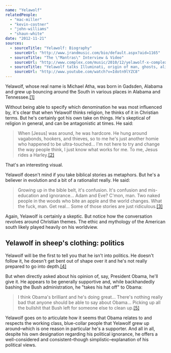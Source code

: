 ```yaml
---
name: "Yelawolf"
relatedPeople:
  - "mac-miller"
  - "kevin-costner"
  - "john-williams"
  - "shaun-white"
date: "2012-11-21"
sources:
  - sourceTitle: "Yelawolf: Biography"
    sourceUrl: "http://www.jrandmusic.com/bio/default.aspx?aid=1165"
  - sourceTitle: "The \"Mantras\" Interview & Video"
    sourceUrl: "http://www.complex.com/music/2010/12/yelawolf-x-complex-the-mantras-interview-video"
  - sourceTitle: "Yelawolf talks Illuminati, origin of man, ghosts, aliens, 911, Obama w/ TRUTHISSCARY.com"
    sourceUrl: "http://www.youtube.com/watch?v=Idotn9lYZC8"
---
```


Yelawolf, whose real name is Michael Atha, was born in Gadsden, Alabama and grew up bouncing around the South in various places in Alabama and Tennessee.<a class="source-citation" href="#http://www.jrandmusic.com/bio/default.aspx?aid=1165" title="Yelawolf: Biography">[1]</a>

Without being able to specify which denomination he was most influenced by, it's clear that when Yelawolf thinks religion, he thinks of it in Christian terms. But he's certainly got his own take on things. He's skeptical of religion in general, and can be antagonistic at times. He said:

>When [Jesus] was around, he was hardcore. He hung around vagabonds, hookers, and thieves, so to me he's just another homie who happened to be ultra-touched… I'm not here to try and change the way people think, I just know what works for me. To me, Jesus rides a Harley.<a class="source-citation" href="#http://www.complex.com/music/2010/12/yelawolf-x-complex-the-mantras-interview-video" title="The &quot;Mantras&quot; Interview &amp; Video">[2]</a>

That's an interesting visual.

Yelawolf doesn't mind if you take biblical stories as metaphors. But he's a believer in evolution and a bit of a rationalist really. He said:

>Growing up in the bible belt, it's confusion. It's confusion and mis-education and ignorance… Adam and Eve? C'mon, man. Two naked people in the woods who bite an apple and the world changes. What the fuck, man. Get real… Some of those stories are just ridiculous.<a class="source-citation" href="#http://www.youtube.com/watch?v=Idotn9lYZC8" title="Yelawolf talks Illuminati, origin of man, ghosts, aliens, 911, Obama w/ TRUTHISSCARY.com">[3]</a>

Again, Yelawolf is certainly a skeptic. But notice how the conversation revolves around Christian themes. The ethic and mythology of the American south likely played heavily on his worldview.


## Yelawolf in sheep's clothing: politics

Yelawolf will be the first to tell you that he isn't into politics. He doesn't follow it, he doesn't get bent out of shape over it and he's not really prepared to go into depth.<a class="source-citation" href="#http://www.youtube.com/watch?v=Idotn9lYZC8" title="Yelawolf talks Illuminati, origin of man, ghosts, aliens, 911, Obama w/ TRUTHISSCARY.com">[4]</a>

But when directly asked about his opinion of, say, President Obama, he'll give it. He appears to be generally supportive and, while backhandedly bashing the Bush administration, he "takes his hat off" to Obama:

>I think Obama's brilliant and he's doing great… There's nothing really bad that anyone should be able to say about Obama… Picking up all the bullshit that Bush left for someone else to clean up.<a class="source-citation" href="#http://www.youtube.com/watch?v=Idotn9lYZC8" title="Yelawolf talks Illuminati, origin of man, ghosts, aliens, 911, Obama w/ TRUTHISSCARY.com">[5]</a>

Yelawolf goes on to articulate how it seems that Obama relates to and respects the working class, blue-collar people that Yelawolf grew up around–which is one reason in particular he's a supporter. And all in all, despite his own designation regarding his political ignorance, he offers a well-considered and consistent–though simplistic–explanation of his political views.